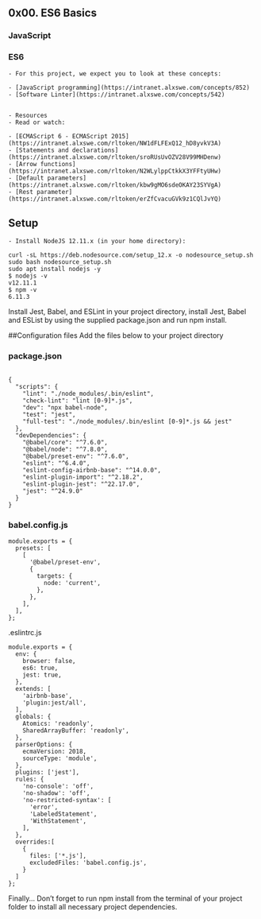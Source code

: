 ## 0x00. ES6 Basics
### JavaScript
### ES6

    - For this project, we expect you to look at these concepts:

    - [JavaScript programming](https://intranet.alxswe.com/concepts/852)
    - [Software Linter](https://intranet.alxswe.com/concepts/542)


    - Resources
    - Read or watch:

    - [ECMAScript 6 - ECMAScript 2015](https://intranet.alxswe.com/rltoken/NW1dFLFExQ12_hD8yvkV3A)
    - [Statements and declarations](https://intranet.alxswe.com/rltoken/sroRUsUvOZV28V99MHDenw)
    - [Arrow functions](https://intranet.alxswe.com/rltoken/N2WLylppCtkkX3YFFtyUHw)
    - [Default parameters](https://intranet.alxswe.com/rltoken/kbw9gMO6sdeOKAY23SYVgA)
    - [Rest parameter](https://intranet.alxswe.com/rltoken/erZfCvacuGVk9z1CQlJvYQ)
## Setup
    - Install NodeJS 12.11.x (in your home directory):

```
curl -sL https://deb.nodesource.com/setup_12.x -o nodesource_setup.sh
sudo bash nodesource_setup.sh
sudo apt install nodejs -y
$ nodejs -v
v12.11.1
$ npm -v
6.11.3
```
Install Jest, Babel, and ESLint
in your project directory, install Jest, Babel and ESList by using the supplied package.json and run npm install.

##Configuration files
Add the files below to your project directory

### package.json
```

{
  "scripts": {
    "lint": "./node_modules/.bin/eslint",
    "check-lint": "lint [0-9]*.js",
    "dev": "npx babel-node",
    "test": "jest",
    "full-test": "./node_modules/.bin/eslint [0-9]*.js && jest"
  },
  "devDependencies": {
    "@babel/core": "^7.6.0",
    "@babel/node": "^7.8.0",
    "@babel/preset-env": "^7.6.0",
    "eslint": "^6.4.0",
    "eslint-config-airbnb-base": "^14.0.0",
    "eslint-plugin-import": "^2.18.2",
    "eslint-plugin-jest": "^22.17.0",
    "jest": "^24.9.0"
  }
}
```

### babel.config.js
```
module.exports = {
  presets: [
    [
      '@babel/preset-env',
      {
        targets: {
          node: 'current',
        },
      },
    ],
  ],
};
```
.eslintrc.js
```
module.exports = {
  env: {
    browser: false,
    es6: true,
    jest: true,
  },
  extends: [
    'airbnb-base',
    'plugin:jest/all',
  ],
  globals: {
    Atomics: 'readonly',
    SharedArrayBuffer: 'readonly',
  },
  parserOptions: {
    ecmaVersion: 2018,
    sourceType: 'module',
  },
  plugins: ['jest'],
  rules: {
    'no-console': 'off',
    'no-shadow': 'off',
    'no-restricted-syntax': [
      'error',
      'LabeledStatement',
      'WithStatement',
    ],
  },
  overrides:[
    {
      files: ['*.js'],
      excludedFiles: 'babel.config.js',
    }
  ]
};
```
Finally…
Don’t forget to run npm install from the terminal of your project folder to install all necessary project dependencies.